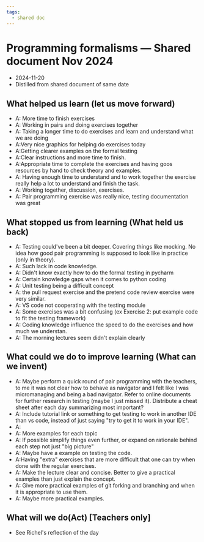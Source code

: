 ```yaml
---
tags:
  - shared doc
---
```


# Programming formalisms — Shared document Nov 2024

- 2024-11-20
- Distilled from shared document of same date

## What helped us learn (let us move forward)

- A: More time to finish exercises
- A: Working in pairs and doing exercises together
- A: Taking a longer time to do exercises and learn and understand what we are doing
- A:Very nice graphics for helping do exercises today
- A:Getting clearer examples on the formal testing
- A:Clear instructions and more time to finish.
- A:Appropriate time to complete the exercises and having goos resources by hand to check theory and examples.
- A: Having enough time to understand and to work together the exercise really help a lot to understand and finish the task.
- A: Working together, discussion, exercises.
- A: Pair programming exercise was really nice, testing documentation was great

## What stopped us from learning (What held us back)

- A: Testing could've been a bit deeper. Covering things like mocking. No idea how good pair programming is supposed to look like in practice (only in theory).
- A: Such lack in code knowledge.
- A: Didn't know exactly how to do the formal testing in pycharm
- A: Certain knowledge gaps when it comes to python coding
- A: Unit testing being a difficult concept
- A: the pull request exercise and the pretend code review exercise were very similar.
- A: VS code not cooperating with the testing module
- A: Some exercises was a bit confusing (ex Exercise 2: put example code to fit the testing framework)
- A: Coding knowledge influence the speed to do the exercises and how much we understan.
- A: The morning lectures seem didn't explain clearly

## What could we do to improve learning (What can we invent)

- A: Maybe perform a quick round of pair programming with the teachers, to me it was not clear how to behave as navigator and I felt like I was micromanaging and being a bad navigator. Refer to online documents for further research in testing (maybe I just missed it). Distribute a cheat sheet after each day summarizing most important?
- A: Include tutorial link or something to get testing to work in another IDE than vs code, instead of just saying "try to get it to work in your IDE".
- A:
- A: More examples for each topic
- A: If possible simplify things even further, or expand on rationale behind each step not just "big picture"
- A: Maybe have a example on testing the code.
- A:Having "extra" exercises that are more difficult that one can try when done with the regular exercises.
- A: Make the lecture clear and concise. Better to give a practical examples than just explain the concept.
- A: Give more practical examples of git forking and branching and when it is appropriate to use them.
- A: Maybe more practical examples.

## What will we do(Act) [Teachers only]

- See Richel's reflection of the day
